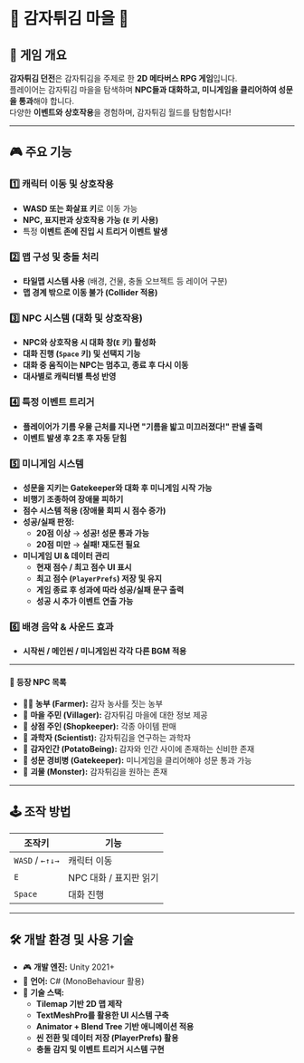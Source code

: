 # 🍟 감자튀김 마을 🍟

## 📜 게임 개요
**감자튀김 던전**은 감자튀김을 주제로 한 **2D 메타버스 RPG 게임**입니다.  
플레이어는 감자튀김 마을을 탐색하며 **NPC들과 대화하고, 미니게임을 클리어하여 성문을 통과**해야 합니다.  
다양한 **이벤트와 상호작용**을 경험하며, 감자튀김 월드를 탐험합시다!  

---

## 🎮 주요 기능

### 1️⃣ 캐릭터 이동 및 상호작용
-  **WASD 또는 화살표 키**로 이동 가능  
-  **NPC, 표지판과 상호작용 가능 (`E` 키 사용)**  
-  특정 **이벤트 존에 진입 시 트리거 이벤트 발생**  

### 2️⃣ 맵 구성 및 충돌 처리
-  **타일맵 시스템 사용** (배경, 건물, 충돌 오브젝트 등 레이어 구분)   
-  **맵 경계 밖으로 이동 불가 (Collider 적용)**  

### 3️⃣ NPC 시스템 (대화 및 상호작용)
-  **NPC와 상호작용 시 대화 창(`E` 키) 활성화**  
-  **대화 진행 (`Space` 키) 및 선택지 기능**  
-  **대화 중 움직이는 NPC는 멈추고, 종료 후 다시 이동**  
-  **대사별로 캐릭터별 특성 반영**

### 4️⃣ 특정 이벤트 트리거
-  **플레이어가 기름 우물 근처를 지나면 "기름을 밟고 미끄러졌다!" 판넬 출력**  
-  **이벤트 발생 후 2초 후 자동 닫힘**

### 5️⃣ 미니게임 시스템
-  **성문을 지키는 Gatekeeper와 대화 후 미니게임 시작 가능**  
-  **비행기 조종하여 장애물 피하기**  
-  **점수 시스템 적용 (장애물 회피 시 점수 증가)**  
-  **성공/실패 판정:**  
    - **20점 이상** → **성공! 성문 통과 가능**  
    - **20점 미만** → **실패! 재도전 필요**  
- **미니게임 UI & 데이터 관리**
   -  **현재 점수 / 최고 점수 UI 표시**  
   -  **최고 점수 (`PlayerPrefs`) 저장 및 유지**  
   -  **게임 종료 후 성과에 따라 성공/실패 문구 출력**  
   -  **성공 시 추가 이벤트 연출 가능** 

### 6️⃣ 배경 음악 & 사운드 효과
-  **시작씬 / 메인씬 / 미니게임씬 각각 다른 BGM 적용**   

---

#### 📝 등장 NPC 목록
- 🧑‍🌾 **농부 (Farmer):** 감자 농사를 짓는 농부 
- 🏡 **마을 주민 (Villager):** 감자튀김 마을에 대한 정보 제공  
- 🏪 **상점 주인 (Shopkeeper):** 각종 아이템 판매  
- 🔬 **과학자 (Scientist):** 감자튀김을 연구하는 과학자
- 🥔 **감자인간 (PotatoBeing):** 감자와 인간 사이에 존재하는 신비한 존재  
- 🏰 **성문 경비병 (Gatekeeper):** 미니게임을 클리어해야 성문 통과 가능  
- 👹 **괴물 (Monster):** 감자튀김을 원하는 존재  
  
---

## 🕹️ 조작 방법
| 조작키 | 기능 |
|------|------|
| `WASD` / `←↑↓→` | 캐릭터 이동 |
| `E` | NPC 대화 / 표지판 읽기 |
| `Space` | 대화 진행 |

---

## 🛠️ 개발 환경 및 사용 기술
- 🎮 **개발 엔진:** Unity 2021+  
- 📝 **언어:** C# (MonoBehaviour 활용)  
- 🔹 **기술 스택:**  
  - **Tilemap 기반 2D 맵 제작**  
  - **TextMeshPro를 활용한 UI 시스템 구축**  
  - **Animator + Blend Tree 기반 애니메이션 적용**  
  - **씬 전환 및 데이터 저장 (PlayerPrefs) 활용**  
  - **충돌 감지 및 이벤트 트리거 시스템 구현**  
